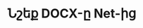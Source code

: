 ---
############################# Static ############################
layout: "auto-gen-annotation"

############################# Head ############################
head_title: "Net DOCX Annotation API Annotate C#-ում"
head_description: "Net API՝ DOCX-ից հայտնի ծանոթագրությունների տեսակներ ստեղծելու և ծանոթագրելու համար, պատկերներ, գծագրեր և փաստաթղթերի ֆայլերի ձևաչափեր:"

############################# Header ############################
title: "Նշեք DOCX-ը Net-ից"
description: ""
bg_image: "https://cms.admin.containerize.com/templates/aspose/App_Themes/V3/images/bg/header1.png"
bg_overlay: false
button:
    enable: true
    icon: "fas fa-arrow-down"
    label: "Ներբեռնեք անվճար փորձաշրջան"
    link: "https://downloads.groupdocs.com/annotation/net"

############################# About ############################
about:
    enable: true
    title: "GroupDocs.Annotation-ի մասին Net API-ի համար"
    content: |
        GroupDocs.Annotation-ը Net API-ի համար գրադարան է, որը թույլ է տալիս անոտացիաներ ավելացնել PDF, Word և այլ փաստաթղթեր Mac-ում, Windows-ում կամ Ubuntu-ում: [GroupDocs.Annotation for Net](/annotation/net) բնիկ Net API-ն է՝ ծանոթագրությունները կառավարելու համար՝ պատկերներից և տարբեր այլ փաստաթղթերից ծանոթագրություններ ստեղծելու, ավելացնելու, խմբագրելու, ջնջելու, հանելու և արտահանելու համապարփակ աջակցությամբ: Աջակցվող փաստաթղթերի ձևաչափերի ամբողջական ցանկը, որոնք կարող եք տեսնել այս [էջում] (https://docs.groupdocs.com/annotation/net/supported-document-formats/):
        Այս գրադարանը թույլ է տալիս աշխատել ոչ միայն DOCX փաստաթղթի, այլ նաև բազմաթիվ այլ տեսակի փաստաթղթերի հետ, ինչպիսիք են Word, Excel, PowerPoint, Outlook էլ. նամակներ, Visio, Adobe, OpenDocument, OpenOffice, Photoshop, AutoCad և շատ այլ փաստաթղթեր:
        GroupDocs.Annotation-ը Net API-ի համար թույլ է տալիս ստեղծել և ավելացնել նոր նշումներ, խմբագրել ծանոթագրությունները, հանել մեկնաբանություններ, ծանոթագրություններ և հեռացնել դրանք փաստաթղթերից: Գրադարանը աջակցում է անոտացիայի 13 տարբեր տեսակների, այդ թվում՝ տեքստ, պոլիգիծ, տարածք, ընդգծում, կետ, ջրանիշ, սլաք, էլիպս, տեքստի փոխարինում, հեռավորություն, տեքստային դաշտ, ռեսուրսների խմբագրում PDF, HTML, Microsoft Word փաստաթղթերում, աղյուսակներ, դիագրամներ, ներկայացումներ, գծագրեր, պատկերներ և շատ այլ ֆայլերի ձևաչափեր:
        Օրինակը (տես ստորև) ցույց է տալիս աշխատանքը DOCX փաստաթղթի հետ, այս օրինակում կարող եք տեսնել GroupDocs-ի հետ աշխատելու հիմնական քայլերը: Ծանոթագրություն. Կարգավորեք լիցենզիա, բացեք փաստաթուղթ, որի հետ ցանկանում եք աշխատել, ստեղծելով անոտացիա՝ ավելացնելով տվյալների օբյեկտներ՝ ձեր պահանջներին համապատասխան անոտացիոն հատկություններ սահմանելու համար և արդյունքը պահելով անհրաժեշտ տեղում: Նաև կարող եք ավելի մանրամասն նայել մեր github-ի [էջի] աջակցվող գործառույթներին (https://github.com/groupdocs-annotation/GroupDocs.Annotation-for-.NET) կամ մեր արտադրանքի [փաստաթղթերում] (https ://docs.groupdocs.com/annotation/net/getting-started/):

############################# Steps ############################
howTo_Add:
steps_Add:
    enable: true
    title_left: "DOCX-ին Net-ում ծանոթագրություններ ավելացնելու քայլեր"
    content_left: |
        [GroupDocs.Annotation](/annotation/net/) հեշտացնում է Net ծրագրավորողներին ավելացնել անոտացիայի տարբեր տեսակներ DOCX ֆայլերում ցանցի վրա հիմնված ցանկացած հավելվածի մեջ՝ իրականացնելով մի քանի հեշտ քայլեր:
        *   Ստեղծեք Reply օբյեկտներ՝ մեկնաբանությամբ և ամսաթվով:
        *   Ստեղծեք AreaAnnotation օբյեկտ, սահմանեք տարածքի ընտրանքները և ավելացրեք պատասխաններ:
        *   Ստեղծեք Annotator օբյեկտ և ավելացրեք տարածքի անոտացիա:
        *   Պահպանեք ելքային ֆայլը:
    title_right: "Համակարգի պահանջները"
    content_right: |
        GroupDocs.Annotation-ը Net API-ների համար աջակցվում է բոլոր հիմնական հարթակներում և օպերացիոն համակարգերում: Նախքան ստորև նշված կոդը գործարկելը, համոզվեք, որ ձեր համակարգում տեղադրված են հետևյալ նախադրյալները.
        *   Օպերացիոն համակարգեր՝ Microsoft Windows, Linux, MacOS
        *   Զարգացման միջավայրեր՝ Visual Studio, Xamarin, MonoDevelop
        *   Frameworks՝ .NET Framework, .NET Standard, .NET Core, Mono
        *   Ներբեռնեք GroupDocs.Annotation-ի վերջին տարբերակը .NET-ի համար [NuGet]-ից (https://www.nuget.org/packages/groupdocs.annotation)

############################# Preview ############################
preview_Add:
    enable: true
    title: Անոտացիայի նախադիտում և կոդի նմուշ
    content: |
        ![Annotation preview image](https://docs.groupdocs.com/annotation/java/images/add-text-field-annotation.png)
    code: |
        ```cs
        //Add text field annotation to the document from local disk
        using (Annotator annotator = new Annotator("input.bmp"))
        {
            TextFieldAnnotation textField = new TextFieldAnnotation
            {
                BackgroundColor = 65535,
                Box = new Rectangle(100, 100, 100, 100),
                CreatedOn = DateTime.Now,
                Text = "Some text",
                FontColor = 65535,
                FontSize = 12,
                Message = "This is text field annotation",
                Opacity = 0.7,
                PageNumber = 0,
                PenStyle = PenStyle.Dot,
                PenWidth = 3,
                FontFamily = "Arial",
                TextHorizontalAlignment = HorizontalAlignment.Center,
                Replies = new List
                {
                    new Reply
                    {
                        Comment = "First comment",
                        RepliedOn = DateTime.Now
                    },
                    new Reply
                    {
                        Comment = "Second comment",
                        RepliedOn = DateTime.Now
                    }
                }
            };
            annotator.Add(textField);
            annotator.Save("result.bmp");
        }
        ```

############################# Steps ############################
howTo_Remove:
steps_Remove:
    enable: true
    title_left: "Ծանոթագրությունները DOCX-ից Net-ից հեռացնելու քայլեր"
    content_left: |
        [GroupDocs.Annotation](/annotation/net/) հեշտացնում է Net ծրագրավորողների համար անոտացիայի մանրամասները DOCX ֆայլերից հեռացնելը ցանցի վրա հիմնված ցանկացած հավելվածում` իրականացնելով մի քանի հեշտ քայլեր:
        *   Ստեղծեք Reply օբյեկտներ՝ մեկնաբանությամբ և ամսաթվով:
        *   Տեղադրեք SaveOptions օբյեկտը և սահմանեք AnnotationTypes = AnnotationType.None:
        *   Զանգահարեք պահպանման մեթոդը՝ ստացված փաստաթղթի ճանապարհով կամ հոսքով և SaveOptions օբյեկտով:

############################# Preview ############################
preview_Remove:
    enable: true
    code: |
        ```cs
        // 1- How to remove annotation from document using annotation index
        
        using (Annotator annotator = new Annotator("result.bmp"))
        {
            annotator.Remove(0);
            annotator.Save("removed.bmp");
        }
        
        // 2- How to remove annotation from document using annotation object
        
        using (Annotator annotator = new Annotator("result.bmp"))
        {
            var tmp = annotator.Get();
            annotator.Remove(tmp[0]);
            annotator.Save("removed.bmp");
        }
        
        // 3- How to remove some annotations from document using list of ID’s
        
        using (Annotator annotator = new Annotator("result.bmp"))
        {
            var idList = new List{1, 2, 3};
            annotator.Remove(idList);
            annotator.Save("removed.bmp");
        }
        
        // 4- How to remove some annotations from document using list of annotations
        
        using (Annotator annotator = new Annotator("result.bmp"))
        {
            var tmp = annotator.Get();
            annotator.Remove(tmp);
            annotator.Save("removed.bmp");
        }
        ```

############################# Steps ############################
howTo_Edit:
steps_Edit:
    enable: true
    title_left: "DOCX-ից Net-ում ծանոթագրությունները խմբագրելու քայլեր"
    content_left: |
        [GroupDocs.Annotation](/annotation/net/) հեշտացնում է Net ծրագրավորողների համար թարմացնել անոտացիայի տարբեր հատկություններ DOCX ֆայլերից ցանցի վրա հիմնված ցանկացած հավելվածում` իրականացնելով մի քանի հեշտ քայլեր:
        *   Instantiate Annotator օբյեկտը մուտքագրված փաստաթղթի ուղով կամ հոսք՝ instantiated LoadOptions-ով ImportAnnotations-ով = true:
        *   Ստեղծեք AnnotationBase-ի ներդրում և սահմանեք գոյություն ունեցող անոտացիայի ID-ն (եթե այդ ID-ով ծանոթագրությունը չի գտնվել, ոչինչ չի փոխվի) կամ ծանոթագրությունների ուղու ցանկը (բոլոր գոյություն ունեցող ծանոթագրությունները կհեռացվեն):
        *   Annotator օբյեկտի զանգի թարմացման եղանակը՝ անցած ծանոթագրություններով:
        *   Զանգահարեք պահպանման մեթոդը՝ ստացված փաստաթղթի ճանապարհով կամ հոսքով և SaveOptions օբյեկտով:

############################# Preview ############################
preview_Edit:
    enable: true
    code: |
        ```cs
        // open annotated document
        using (Annotator annotator = new Annotator("result.bmp"))
        {
            //assuming we are going to change some properties of existing annotation
                AreaAnnotation updated = new AreaAnnotation
                    {
                            // It's important to set existed annotation Id
                            Id = 1,
                            BackgroundColor = 255,
                            Box = new Rectangle(0, 0, 50, 200),
                            CreatedOn = DateTime.Now,
                            Message = "This is updated annotation",
                            Replies = new List
                            {
                                new Reply
                                {
                                    Comment = "Updated first comment",
                                    RepliedOn = DateTime.Now
                                },
                                new Reply
                                {
                                    Comment = "Updated second comment",
                                    RepliedOn = DateTime.Now
                                }
                            }
                        };
                // update annotation
                annotator.Update(updated);
                annotator.Save("result.bmp");
        }
        ```

############################# Steps ############################
howTo_Extract:
steps_Extract:
    enable: true
    title_left: "Քայլեր՝ ծանոթագրություններ հանելու DOCX-ից Net-ում"
    content_left: |
        [GroupDocs.Annotation](/annotation/net/) հեշտացնում է Net ծրագրավորողներին ծանոթագրել փաստաթղթերը և անոտացիոն տեղեկություններ հանել DOCX ֆայլերից ցանցի վրա հիմնված ցանկացած հավելվածում՝ մի քանի հեշտ քայլեր իրականացնելով:
        *   Ստեղծեք Reply օբյեկտներ՝ մեկնաբանությամբ և ամսաթվով:
        *   Instantiate LoadOptions օբյեկտը և կանչեք SetImportAnnotations ճշմարիտ արգումենտով:
        *   Սահմանել փոփոխականը «List» տիպով:
        *   Զանգահարեք ստացման մեթոդը և վերադարձրեք արդյունքը վերը նշված փոփոխականին:

############################# Preview ############################
preview_Extract:
    enable: true
    code: |
        ```cs
        // for using this example input file ("annotated.bmp") must be with annotations
        using (Annotator annotator = new Annotator("annotated.bmp"))
        {
            List annotations = annotator.Get();
            XmlSerializer formatter = new XmlSerializer(typeof(List));
            using (FileStream fs = new FileStream("annotations.xml", FileMode.Create))
            {
                fs.SetLength(0);
                formatter.Serialize(fs, annotations);
            }
        }
        ```

############################# Demos ############################
demos:
    enable: true
    title: "Կենդանի ցուցադրություններ՝ փաստաթղթերի և պատկերների վրա ավելացնելու, հեռացնելու, խմբագրելու, ծանոթագրություններ հանելու համար"
    content: |
        Ավելացրեք, հեռացրեք, խմբագրեք և հանեք ծանոթագրություններ DOCX ֆայլում հենց հիմա՝ այցելելով [GroupDocs.Annotation Live Demos](https://products.groupdocs.app/annotation/family) կայքը: Կենդանի ցուցադրությունն ունի հետևյալ առավելությունները

############################# About Formats ############################
about_formats:
    enable: true
    format:
        # format loop
        - icon: "far fa-file-docx"
          title: "DOCX Ֆայլի ձևաչափի մասին"
          content: |
            DOCX-ը Microsoft Word փաստաթղթերի հայտնի ձևաչափ է: Ներդրված 2007 թվականից Microsoft Office 2007-ի թողարկմամբ, այս նոր Փաստաթղթի ձևաչափի կառուցվածքը փոխվեց պարզ երկուականից XML և երկուական ֆայլերի համակցության: Docx ֆայլերը կարող են բացվել Word 2007 և կողային տարբերակներով, բայց ոչ MS Word-ի ավելի վաղ տարբերակներով, որոնք աջակցում են DOC ֆայլերի ընդարձակմանը:

          link: "https://docs.fileformat.com/image/docx/"

############################# More Formats ############################
more_formats:
    enable: true
    title: "Աշխատեք փաստաթղթի այլ հանրաճանաչ ձևաչափերի հետ"
    content: |
        Թարմացրեք ծանոթագրության հատկությունները որոշ հայտնի ֆայլերի ձևաչափերից, ինչպես նշված է ստորև:
    format:
        # format loop
        - name: "Annotate PDF document"
          link: "https://products.groupdocs.com/annotation/net/pdf/"
          description: "Adobe Portable Document Format"

        # format loop
        - name: "Annotate DOC document"
          link: "https://products.groupdocs.com/annotation/net/doc/"
          description: "Microsoft Word Document"

        # format loop
        - name: "Annotate DOCM document"
          link: "https://products.groupdocs.com/annotation/net/docm/"
          description: "Microsoft Word Macro-Enabled Document"

        # format loop
        - name: "Annotate DOCX document"
          link: "https://products.groupdocs.com/annotation/net/docx/"
          description: "Microsoft Word Open XML Document"

        # format loop
        - name: "Annotate DOT document"
          link: "https://products.groupdocs.com/annotation/net/dot/"
          description: "Microsoft Word Document Template"

        # format loop
        - name: "Annotate DOTX document"
          link: "https://products.groupdocs.com/annotation/net/dotx/"
          description: "Word Open XML Document Template"

        # format loop
        - name: "Annotate RTF document"
          link: "https://products.groupdocs.com/annotation/net/rtf/"
          description: "Rich Text Document"

        # format loop
        - name: "Annotate ODT document"
          link: "https://products.groupdocs.com/annotation/net/odt/"
          description: "Open Document Text"

        # format loop
        - name: "Annotate XLS document"
          link: "https://products.groupdocs.com/annotation/net/xls/"
          description: "Microsoft Excel Binary File Format"

        # format loop
        - name: "Annotate XLSX document"
          link: "https://products.groupdocs.com/annotation/net/xlsx/"
          description: "Microsoft Excel Open XML Spreadsheet"

        # format loop
        - name: "Annotate XLSM document"
          link: "https://products.groupdocs.com/annotation/net/xlsm/"
          description: "Microsoft Excel Macro-Enabled Spreadsheet"

        # format loop
        - name: "Annotate XLSB document"
          link: "https://products.groupdocs.com/annotation/net/xlsb/"
          description: "Microsoft Excel Binary Worksheet"

        # format loop
        - name: "Annotate ODS document"
          link: "https://products.groupdocs.com/annotation/net/ods/"
          description: "Open Document Spreadsheet"

        # format loop
        - name: "Annotate PPT document"
          link: "https://products.groupdocs.com/annotation/net/ppt/"
          description: "PowerPoint Presentation"

        # format loop
        - name: "Annotate PPTX document"
          link: "https://products.groupdocs.com/annotation/net/pptx/"
          description: "PowerPoint Open XML Presentation"

        # format loop
        - name: "Annotate PPSX document"
          link: "https://products.groupdocs.com/annotation/net/ppsx/"
          description: "PowerPoint Open XML Slide Show"

        # format loop
        - name: "Annotate POTM document"
          link: "https://products.groupdocs.com/annotation/net/potm/"
          description: "Microsoft PowerPoint Template"

        # format loop
        - name: "Annotate PPTM document"
          link: "https://products.groupdocs.com/annotation/net/pptm/"
          description: "Microsoft PowerPoint Presentation"

        # format loop
        - name: "Annotate PPS document"
          link: "https://products.groupdocs.com/annotation/net/pps/"
          description: "Microsoft PowerPoint 97-2003 Slide Show"

        # format loop
        - name: "Annotate ODP document"
          link: "https://products.groupdocs.com/annotation/net/odp/"
          description: "OpenDocument Presentation"

        # format loop
        - name: "Annotate HTML document"
          link: "https://products.groupdocs.com/annotation/net/html/"
          description: "HyperText Markup Language"

        # format loop
        - name: "Annotate TIFF document"
          link: "https://products.groupdocs.com/annotation/net/tiff/"
          description: "Tagged Image File Format"

        # format loop
        - name: "Annotate JPEG document"
          link: "https://products.groupdocs.com/annotation/net/jpeg/"
          description: "JPEG Image"

        # format loop
        - name: "Annotate PNG document"
          link: "https://products.groupdocs.com/annotation/net/png/"
          description: "Portable Network Graphic"

        # format loop
        - name: "Annotate EML document"
          link: "https://products.groupdocs.com/annotation/net/eml/"
          description: "E-mail Message"

        # format loop
        - name: "Annotate MSG document"
          link: "https://products.groupdocs.com/annotation/net/msg/"
          description: "Microsoft Outlook E-mail Message"

        # format loop
        - name: "Annotate VSD document"
          link: "https://products.groupdocs.com/annotation/net/vsd/"
          description: "Microsoft Visio 2003-2010 Drawing"

        # format loop
        - name: "Annotate VSDX document"
          link: "https://products.groupdocs.com/annotation/net/vsdx/"
          description: "Microsoft Visio Drawing"

        # format loop
        - name: "Annotate VSS document"
          link: "https://products.groupdocs.com/annotation/net/vss/"
          description: "Microsoft Visio 2003-2010 Stencil"

        # format loop
        - name: "Annotate VST document"
          link: "https://products.groupdocs.com/annotation/net/vst/"
          description: "Microsoft Visio 2013 Stencil"

        # format loop
        - name: "Annotate DWG document"
          link: "https://products.groupdocs.com/annotation/net/dwg/"
          description: "Autodesk Design Data Formats"

        # format loop
        - name: "Annotate DXF document"
          link: "https://products.groupdocs.com/annotation/net/dxf/"
          description: "AutoCAD Drawing Interchange"

        # format loop
        - name: "Annotate DCM document"
          link: "https://products.groupdocs.com/annotation/net/dcm/"
          description: "Digital Imaging and Communications in Medicine"

        # format loop
        - name: "Annotate WMF document"
          link: "https://products.groupdocs.com/annotation/net/wmf/"
          description: "Windows Metafile"

        # format loop
        - name: "Annotate EMF document"
          link: "https://products.groupdocs.com/annotation/net/emf/"
          description: "Enhanced Metafile Format"


############################# Back to top ###############################
back_to_top:
    enable: true
---